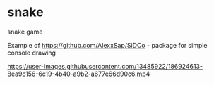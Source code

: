 # snake
snake game

Example of https://github.com/AlexxSap/SiDCo - package for simple console drawing


https://user-images.githubusercontent.com/13485922/186924613-8ea9c156-6c19-4b40-a9b2-a677e66d90c6.mp4

